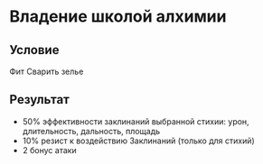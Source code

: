 # Владение школой алхимии
## Условие
Фит Сварить зелье
## Результат
+ 50% эффективности заклинаний выбранной стихии: урон, длительность, дальность, площадь
+ 10% резист к воздействию
Заклинаний  (только для стихий)
+ 2 бонус атаки